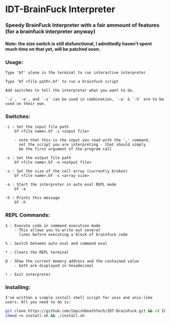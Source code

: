 # IDT-BrainFuck Interpreter
### Speedy BrainFuck Interpreter with a fair ammount of features (for a brainfuck interpreter anyway)
#### Note: the size switch is still disfunctional, I admittedly haven't spent much time on that yet, will be patched soon.

### Usage:

    Type 'bf' alone in the terminal to run interactive interpreter
    
    Type 'bf <file path>.bf' to run a brainfuck script

    Add switches to tell the interpreter what you want to do.
    
    `-i`, `-o`, and `-s` can be used in combination, `-a` & `-h` are to be used on their own.
    
### Switches:
    
    -i : Set the input file path 
        bf <file name>.bf -i <input file>
        
        - note that this is the input you read with the ',' command,
          not the script you are interpreting - that should simply 
          be the first argument of the program call
    
    -o : Set the output file path 
        bf <file name>.bf -o <output file>
    
    -s : Set the size of the cell array (currently broken)
        bf <file name>.bf -s <array size>
    
    -a : Start the interpreter in auto eval REPL mode
        bf -a
    
    -h : Prints this message
        bf -h

### REPL Commands:
    
    $ : Execute code in command execution mode
        - This allows you to write out several 
          lines before executing a block of brainfuck code
            
    % : Switch between auto eval and command eval
            
    * : Clears the REPL terminal

    @ : Show the current memory address and the contained value 
        - both are displayed in hexadecimal

    ! : Exit interpreter
    
### Installing:
    I've written a simple install shell script for unix and unix-like users. All you need to do is:
    
```sh
git clone https://github.com/ImpishDeathTech/IDT-BrainFuck.git && cd IDT-BrainFuck
chmod +x install.sh && ./install.sh
```    
    

